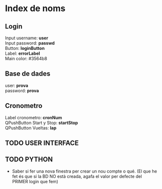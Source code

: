 # Index de noms

## Login

Input username: **user** \
Input password: **passwd** \
Button: **loginButton** \
Label: **errorLabel** \
Main color: #3564b8

## Base de dades

user: **prova** \
password: **prova**

## Cronometro

Label cronometro: **cronNum** \
QPushButton Start y Stop: **startStop** \
QPushButton Vueltas: **lap**

## TODO USER INTERFACE

## TODO PYTHON

- Saber si fer una nova finestra per crear un nou compte o qué. (El que he fet és que si la BD NO està creada, agafa el valor per defecte del PRIMER login que fem)
